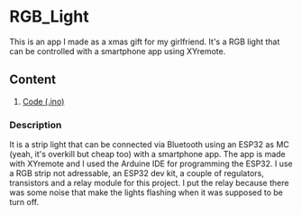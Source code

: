 # RGB_Light
This is an app I made as a xmas gift for my girlfriend. It's a RGB light that can be controlled with a smartphone app using XYremote.

## Content
1. [Code (.ino)](https://github.com/smorap/RGB_Light/tree/main/RGB_BT)

### Description
It is a strip light that can be connected via Bluetooth using an ESP32 as MC (yeah, it's overkill but cheap too) with a smartphone app. The app is made with XYremote and I used the Arduine IDE for programming the ESP32.
I use a RGB strip not adressable, an ESP32 dev kit, a couple of regulators, transistors and a relay module for this project. 
I put the relay because there was some noise that make the lights flashing when it was supposed to be turn off. 
